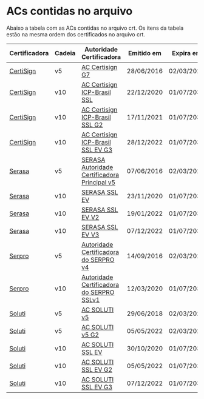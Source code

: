 # ACs contidas no arquivo

Abaixo a tabela com as ACs contidas no arquivo crt. 
Os itens da tabela estão na mesma ordem dos certificados no arquivo crt.

Certificadora | Cadeia | Autoridade Certificadora | Emitido em | Expira em
--- | --- | ---| --- | ---
[CertiSign](https://www.gov.br/iti/pt-br/assuntos/repositorio/ac-certisign) | v5 | [AC Certisign G7](https://acraiz.icpbrasil.gov.br/credenciadas/CERTISIGN/v5/p/AC_Certisign_G7.crt) | 28/06/2016 | 02/03/2029
[CertiSign](https://www.gov.br/iti/pt-br/assuntos/repositorio/ac-certisign) | v10 | [AC Certisign ICP-Brasil SSL](https://acraiz.icpbrasil.gov.br/credenciadas/CERTISIGN/v10/p/AC-CERTISIGN-ICP-BRASIL-SSL.crt) | 22/12/2020 | 01/07/2032
[CertiSign](https://www.gov.br/iti/pt-br/assuntos/repositorio/ac-certisign) | v10 | [AC Certisign ICP-Brasil SSL G2](https://acraiz.icpbrasil.gov.br/credenciadas/CERTISIGN/v10/p/AC-CERTISIGN-ICP-BRASIL-SSL-G2.crt) | 17/11/2021 | 01/07/2032
[CertiSign](https://www.gov.br/iti/pt-br/assuntos/repositorio/ac-certisign) | v10 | [AC Certisign ICP-Brasil SSL EV G3](https://acraiz.icpbrasil.gov.br/credenciadas/CERTISIGN/v10/p/AC-Certisign-ICP-Brasil-SSL-EV-G3.crt) | 28/12/2022 | 01/07/2032
[Serasa](https://www.gov.br/iti/pt-br/assuntos/repositorio/ac-serasa-acp) | v5 | [SERASA Autoridade Certificadora Principal v5](https://acraiz.icpbrasil.gov.br/credenciadas/SERASA_ACP/v5/p/Serasa_Autoridade_Certificadora_Principal_v5.crt) | 07/06/2016 | 02/03/2029
[Serasa](https://www.gov.br/iti/pt-br/assuntos/repositorio/ac-serasa-acp) | v10 | [SERASA SSL EV](https://acraiz.icpbrasil.gov.br/credenciadas/SERASA_ACP/v10/p/AC-SERASA-SSL-EV.crt) | 23/11/2020 | 01/07/2032
[Serasa](https://www.gov.br/iti/pt-br/assuntos/repositorio/ac-serasa-acp) | v10 | [SERASA SSL EV V2](https://acraiz.icpbrasil.gov.br/credenciadas/SERASA_ACP/v10/p/AC-SERASA-SSL-EV-V2.crt) | 19/01/2022 | 01/07/2032
[Serasa](https://www.gov.br/iti/pt-br/assuntos/repositorio/ac-serasa-acp) | v10 | [SERASA SSL EV V3](https://acraiz.icpbrasil.gov.br/credenciadas/SERASA_ACP/v10/p/AC-SERASA-SSL-EV-V3.crt) | 07/12/2022 | 01/07/2032
[Serpro](https://www.gov.br/iti/pt-br/assuntos/repositorio/ac-serpro-de-1deg-nivel) | v5 | [Autoridade Certificadora do SERPRO v4](https://acraiz.icpbrasil.gov.br/credenciadas/SERPRO/v5/p/Autoridade_Certificadora_Serpro_v4.crt) | 14/09/2016 | 02/03/2029
[Serpro](https://www.gov.br/iti/pt-br/assuntos/repositorio/ac-serpro-de-1deg-nivel) | v10 | [Autoridade Certificadora do SERPRO SSLv1](https://acraiz.icpbrasil.gov.br/credenciadas/SERPRO/v10/p/AC-SERPRO-SSLv1-v10.crt) | 12/03/2020 | 01/07/2032
[Soluti](https://www.gov.br/iti/pt-br/assuntos/repositorio/ac-soluti) | v5 | [AC SOLUTI v5](https://acraiz.icpbrasil.gov.br/credenciadas/SOLUTI/v5/p/AC_Soluti_v5.crt) | 29/06/2018 | 02/03/2029
[Soluti](https://www.gov.br/iti/pt-br/assuntos/repositorio/ac-soluti) | v5 | [AC SOLUTI v5 G2](https://acraiz.icpbrasil.gov.br/credenciadas/SOLUTI/v5/p/AC-SOLUTI-v5-G2.crt) | 05/05/2022 | 02/03/2029
[Soluti](https://www.gov.br/iti/pt-br/assuntos/repositorio/ac-soluti) | v10 | [AC SOLUTI SSL EV](https://acraiz.icpbrasil.gov.br/credenciadas/SOLUTI/v10/p/AC-SOLUTI-SSL-EV.crt) | 30/10/2020 | 01/07/2032
[Soluti](https://www.gov.br/iti/pt-br/assuntos/repositorio/ac-soluti) | v10 | [AC SOLUTI SSL EV G2](https://acraiz.icpbrasil.gov.br/credenciadas/SOLUTI/v10/p/AC-SOLUTI-SSL-EV-G2.crt) | 05/05/2022 | 01/07/2032
[Soluti](https://www.gov.br/iti/pt-br/assuntos/repositorio/ac-soluti) | v10 | [AC SOLUTI SSL EV G3](https://acraiz.icpbrasil.gov.br/credenciadas/SOLUTI/v10/p/AC-SOLUTI-SSL-EV-G3.crt) | 07/12/2022 | 01/07/2032
